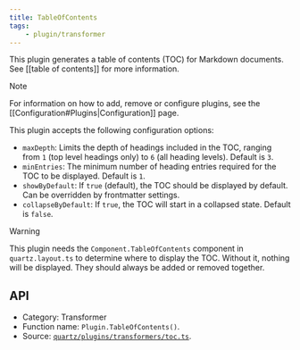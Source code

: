 ```yaml
---
title: TableOfContents
tags:
    - plugin/transformer
---
```


This plugin generates a table of contents (TOC) for Markdown documents. See [[table of contents]] for more information.

> [!note]
> For information on how to add, remove or configure plugins, see the [[Configuration#Plugins|Configuration]] page.

This plugin accepts the following configuration options:

-   `maxDepth`: Limits the depth of headings included in the TOC, ranging from `1` (top level headings only) to `6` (all heading levels). Default is `3`.
-   `minEntries`: The minimum number of heading entries required for the TOC to be displayed. Default is `1`.
-   `showByDefault`: If `true` (default), the TOC should be displayed by default. Can be overridden by frontmatter settings.
-   `collapseByDefault`: If `true`, the TOC will start in a collapsed state. Default is `false`.

> [!warning]
> This plugin needs the `Component.TableOfContents` component in `quartz.layout.ts` to determine where to display the TOC. Without it, nothing will be displayed. They should always be added or removed together.

## API

-   Category: Transformer
-   Function name: `Plugin.TableOfContents()`.
-   Source: [`quartz/plugins/transformers/toc.ts`](https://github.com/jackyzha0/quartz/blob/v4/quartz/plugins/transformers/toc.ts).
